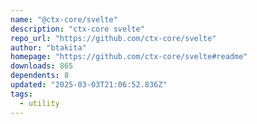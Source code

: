 ```yaml
---
name: "@ctx-core/svelte"
description: "ctx-core svelte"
repo_url: "https://github.com/ctx-core/svelte"
author: "btakita"
homepage: "https://github.com/ctx-core/svelte#readme"
downloads: 865
dependents: 8
updated: "2025-03-03T21:06:52.836Z"
tags: 
  - utility
---
```

